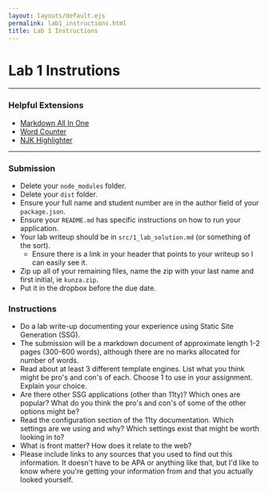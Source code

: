 ```yaml
---
layout: layouts/default.ejs
permalink: lab1_instructions.html
title: Lab 1 Instructions
---
```

# Lab 1 Instrutions
---

### Helpful Extensions

-   [Markdown All In One](https://marketplace.visualstudio.com/items?itemName=yzhang.markdown-all-in-one)
-   [Word Counter](https://marketplace.visualstudio.com/items?itemName=Ludwig.wordcounter)
-   [NJK Highlighter](https://marketplace.visualstudio.com/items?itemName=eseom.nunjucks-template)
---

### Submission

-   Delete your `node_modules` folder.
-   Delete your `dist` folder.
-   Ensure your full name and student number are in the author field of your `package.json`.
-   Ensure your `README.md` has specific instructions on how to run your application.
-   Your lab writeup should be in `src/1_lab_solution.md` (or something of the sort).
    -   Ensure there is a link in your header that points to your writeup so I can easily see it.
-   Zip up all of your remaining files, name the zip with your last name and first initial, ie `kunza.zip`.
-   Put it in the dropbox before the due date.

### Instructions

-   Do a lab write-up documenting your experience using Static Site Generation (SSG).
-   The submission will be a markdown document of approximate length 1-2 pages (300-600 words), although there are no marks allocated for number of words. 
-   Read about at least 3 different template engines.  List what you think might be pro's and con's of each.  Choose 1 to use in your assignment.  Explain your choice.
-   Are there other SSG applications (other than 11ty)?  Which ones are popular?  What do you think the pro's and con's of some of the other options might be?
-   Read the configuration section of the 11ty documentation.  Which settings are we using and why?  Which settings exist that might be worth looking in to?
-   What is front matter?  How does it relate to the web?
-   Please include links to any sources that you used to find out this information.  It doesn't have to be APA or anything like that, but I'd like to know where you're getting your information from and that you actually looked yourself.